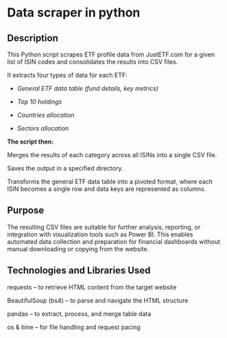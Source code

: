 # Data scraper in python

## Description

This Python script scrapes ETF profile data from JustETF.com for a given list of ISIN codes and consolidates the results into CSV files.

It extracts four types of data for each ETF:

- _General ETF data table (fund details, key metrics)_

- _Top 10 holdings_

- _Countries allocation_

- _Sectors allocation_

**The script then:**

Merges the results of each category across all ISINs into a single CSV file.

Saves the output in a specified directory.

Transforms the general ETF data table into a pivoted format, where each ISIN becomes a single row and data keys are represented as columns.

## Purpose

The resulting CSV files are suitable for further analysis, reporting, or integration with visualization tools such as Power BI. This enables automated data collection and preparation for financial dashboards without manual downloading or copying from the website.

## Technologies and Libraries Used

requests – to retrieve HTML content from the target website

BeautifulSoup (bs4) – to parse and navigate the HTML structure

pandas – to extract, process, and merge table data

os & time – for file handling and request pacing
